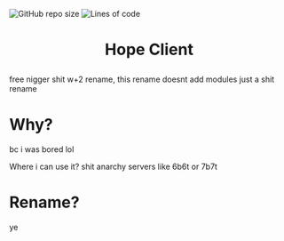![GitHub repo size](https://img.shields.io/github/repo-size/Twatchal/Hope-project)
![Lines of code](https://img.shields.io/tokei/lines/github/Twatchal/Hope-project)
# <p align="center">Hope Client</p>
free nigger shit w+2 rename, this rename doesnt add modules just a shit rename

# Why?
bc i was bored lol

Where i can use it?
shit anarchy servers like 6b6t or 7b7t

# Rename?
ye
